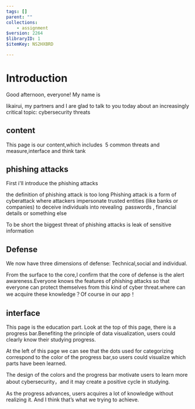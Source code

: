 ```yaml
---
tags: []
parent: ""
collections:
    - assignment
$version: 2264
$libraryID: 1
$itemKey: NS2HXBRD

---
```

# Introduction

Good afternoon, everyone! My name is

likairui, my partners and I are glad to talk to you today about an increasingly critical topic: cybersecurity threats

## content

This page is our content,which includes  5 common threats and measure,interface and think tank

## phishing attacks    

First i'll introduce the phishing attacks

the definition of phishing attack is too long Phishing attack is a form of cyberattack where attackers impersonate trusted entities (like banks or companies) to deceive individuals into revealing  passwords , financial details or something else

To be short the biggest threat of phishing attacks is leak of sensitive information

## Defense

We now have three dimensions of defense: Technical,social and individual.

From the surface to the core,I confirm that the core of defense is the alert awareness.Everyone knows the features of phishing attacks so that everyone can protect themselves from this kind of cyber threat.where can we acquire these knowledge？Of course in our app！

##

## interface

This page is the education part. Look at the top of this page, there is a progress bar.Benefiting the principle of data visualization, users could clearly know their studying progress.

At the left of this page we can see that the dots used for categorizing correspond to the color of the progress bar,so users could visualize which parts have been learned.

The design of the colors and the progress bar motivate users to learn more about cybersecurity，and it may create a positive cycle in studying.

As the progress advances, users acquires a lot of knowledge without realizing it. And I think that’s what we trying to achieve.
